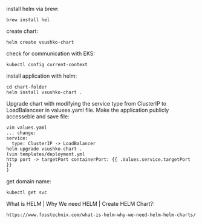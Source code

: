 install helm via brew:
```
brew install hel
```
create chart:
```
helm create vsushko-chart
```
check for communication with EKS:
```
kubectl config current-context
```

install application with helm:
```
cd chart-folder
helm install vsushko-chart .
```
Upgrade chart with modifying the service type from ClusterIP to LoadBalanceer in valuees.yaml file.
Make the application publicly accesseble and save file:
```
vim values.yaml
... change:
service:
  type: ClusterIP -> LoadBalancer
helm upgrade vsushko-chart .
(vim templates/deployment.yml
http port -> targetPort containerPort: {{ .Values.service.targetPort }}
)
```
get domain name:
```
kubectl get svc
```
What is HELM | Why We need HELM | Create HELM Chart?:
```
https://www.fosstechnix.com/what-is-helm-why-we-need-helm-helm-charts/
```
